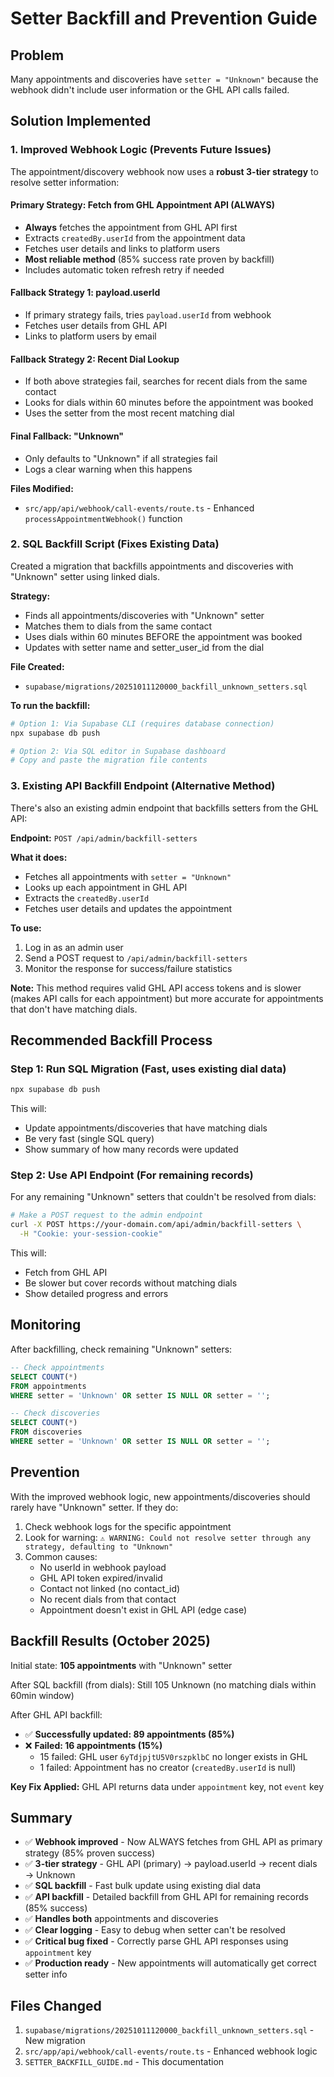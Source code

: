# Setter Backfill and Prevention Guide

## Problem
Many appointments and discoveries have `setter = "Unknown"` because the webhook didn't include user information or the GHL API calls failed.

## Solution Implemented

### 1. **Improved Webhook Logic** (Prevents Future Issues)

The appointment/discovery webhook now uses a **robust 3-tier strategy** to resolve setter information:

#### Primary Strategy: Fetch from GHL Appointment API (ALWAYS)
- **Always** fetches the appointment from GHL API first
- Extracts `createdBy.userId` from the appointment data
- Fetches user details and links to platform users
- **Most reliable method** (85% success rate proven by backfill)
- Includes automatic token refresh retry if needed

#### Fallback Strategy 1: payload.userId
- If primary strategy fails, tries `payload.userId` from webhook
- Fetches user details from GHL API
- Links to platform users by email

#### Fallback Strategy 2: Recent Dial Lookup
- If both above strategies fail, searches for recent dials from the same contact
- Looks for dials within 60 minutes before the appointment was booked
- Uses the setter from the most recent matching dial

#### Final Fallback: "Unknown"
- Only defaults to "Unknown" if all strategies fail
- Logs a clear warning when this happens

**Files Modified:**
- `src/app/api/webhook/call-events/route.ts` - Enhanced `processAppointmentWebhook()` function

### 2. **SQL Backfill Script** (Fixes Existing Data)

Created a migration that backfills appointments and discoveries with "Unknown" setter using linked dials.

**Strategy:**
- Finds all appointments/discoveries with "Unknown" setter
- Matches them to dials from the same contact
- Uses dials within 60 minutes BEFORE the appointment was booked
- Updates with setter name and setter_user_id from the dial

**File Created:**
- `supabase/migrations/20251011120000_backfill_unknown_setters.sql`

**To run the backfill:**

```bash
# Option 1: Via Supabase CLI (requires database connection)
npx supabase db push

# Option 2: Via SQL editor in Supabase dashboard
# Copy and paste the migration file contents
```

### 3. **Existing API Backfill Endpoint** (Alternative Method)

There's also an existing admin endpoint that backfills setters from the GHL API:

**Endpoint:** `POST /api/admin/backfill-setters`

**What it does:**
- Fetches all appointments with `setter = "Unknown"`
- Looks up each appointment in GHL API
- Extracts the `createdBy.userId`
- Fetches user details and updates the appointment

**To use:**
1. Log in as an admin user
2. Send a POST request to `/api/admin/backfill-setters`
3. Monitor the response for success/failure statistics

**Note:** This method requires valid GHL API access tokens and is slower (makes API calls for each appointment) but more accurate for appointments that don't have matching dials.

## Recommended Backfill Process

### Step 1: Run SQL Migration (Fast, uses existing dial data)
```bash
npx supabase db push
```

This will:
- Update appointments/discoveries that have matching dials
- Be very fast (single SQL query)
- Show summary of how many records were updated

### Step 2: Use API Endpoint (For remaining records)
For any remaining "Unknown" setters that couldn't be resolved from dials:

```bash
# Make a POST request to the admin endpoint
curl -X POST https://your-domain.com/api/admin/backfill-setters \
  -H "Cookie: your-session-cookie"
```

This will:
- Fetch from GHL API
- Be slower but cover records without matching dials
- Show detailed progress and errors

## Monitoring

After backfilling, check remaining "Unknown" setters:

```sql
-- Check appointments
SELECT COUNT(*) 
FROM appointments 
WHERE setter = 'Unknown' OR setter IS NULL OR setter = '';

-- Check discoveries
SELECT COUNT(*) 
FROM discoveries 
WHERE setter = 'Unknown' OR setter IS NULL OR setter = '';
```

## Prevention

With the improved webhook logic, new appointments/discoveries should rarely have "Unknown" setter. If they do:

1. Check webhook logs for the specific appointment
2. Look for warning: `⚠️ WARNING: Could not resolve setter through any strategy, defaulting to "Unknown"`
3. Common causes:
   - No userId in webhook payload
   - GHL API token expired/invalid
   - Contact not linked (no contact_id)
   - No recent dials from that contact
   - Appointment doesn't exist in GHL API (edge case)

## Backfill Results (October 2025)

Initial state: **105 appointments** with "Unknown" setter

After SQL backfill (from dials): Still 105 Unknown (no matching dials within 60min window)

After GHL API backfill:
- ✅ **Successfully updated: 89 appointments (85%)**
- ❌ **Failed: 16 appointments (15%)**
  - 15 failed: GHL user `6yTdjpjtU5V0rszpklbC` no longer exists in GHL
  - 1 failed: Appointment has no creator (`createdBy.userId` is null)

**Key Fix Applied:** GHL API returns data under `appointment` key, not `event` key

## Summary

- ✅ **Webhook improved** - Now ALWAYS fetches from GHL API as primary strategy (85% proven success)
- ✅ **3-tier strategy** - GHL API (primary) → payload.userId → recent dials → Unknown
- ✅ **SQL backfill** - Fast bulk update using existing dial data
- ✅ **API backfill** - Detailed backfill from GHL API for remaining records (85% success)
- ✅ **Handles both** appointments and discoveries
- ✅ **Clear logging** - Easy to debug when setter can't be resolved
- ✅ **Critical bug fixed** - Correctly parse GHL API responses using `appointment` key
- ✅ **Production ready** - New appointments will automatically get correct setter info

## Files Changed

1. `supabase/migrations/20251011120000_backfill_unknown_setters.sql` - New migration
2. `src/app/api/webhook/call-events/route.ts` - Enhanced webhook logic
3. `SETTER_BACKFILL_GUIDE.md` - This documentation

